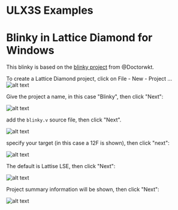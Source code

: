 # ULX3S Examples

# Blinky in Lattice Diamond for Windows
This blinky is based on the [blinky project](https://github.com/DoctorWkt/ULX3S-Blinky) from @Doctorwkt.

To create a Lattice Diamond project, click on File - New - Project ...
![alt text](https://raw.githubusercontent.com/gojimmypi/ulx3s/development/examples/blinky/images/diamond-project-step0.PNG )

Give the project a name, in this case "Blinky", then click "Next":

![alt text](https://raw.githubusercontent.com/gojimmypi/ulx3s/development/examples/blinky/images/diamond-project-step1.PNG )

add the `blinky.v` source file, then click "Next".

![alt text](https://raw.githubusercontent.com/gojimmypi/ulx3s/development/examples/blinky/images/diamond-project-step2.PNG )
 
specify your target (in this case a 12F is shown), then click "next":

![alt text](https://raw.githubusercontent.com/gojimmypi/ulx3s/development/examples/blinky/images/diamond-project-step3.PNG )

The default is Lattise LSE, then click "Next":

![alt text](https://raw.githubusercontent.com/gojimmypi/ulx3s/development/examples/blinky/images/diamond-project-step4.PNG )

Project summary information will be shown, then click "Next":

![alt text](https://raw.githubusercontent.com/gojimmypi/ulx3s/development/examples/blinky/images/diamond-project-step5.PNG )

